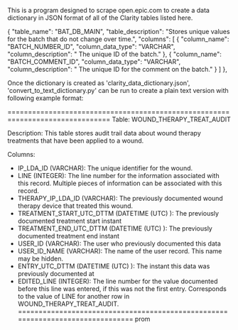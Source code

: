 This is a program designed to scrape open.epic.com to create a data dictionary in JSON format of all of the Clarity tables listed here.


 {
        "table_name": "BAT_DB_MAIN",
        "table_description": "Stores unique values for the batch that do not change over time.",
        "columns": [
            {
                "column_name": "BATCH_NUMBER_ID",
                "column_data_type": "VARCHAR",
                "column_description": " The unique ID of the batch."
            },
            {
                "column_name": "BATCH_COMMENT_ID",
                "column_data_type": "VARCHAR",
                "column_description": " The unique ID for the comment on the batch."
            }
        ]
    },




Once the dictionary is created as 'clarity_data_dictionary.json', 'convert_to_text_dictionary.py' can be run to create a plain text version with following example format:


===============================================================================
Table: WOUND_THERAPY_TREAT_AUDIT

Description: This table stores audit trail data about wound therapy treatments that have been applied to a wound.

Columns:
  - IP_LDA_ID (VARCHAR):  The unique identifier for the wound.
  - LINE (INTEGER):  The line number for the information associated with this record. Multiple pieces of information can be associated with this record.
  - THERAPY_IP_LDA_ID (VARCHAR):  The previously documented wound therapy device that treated this wound.
  - TREATMENT_START_UTC_DTTM (DATETIME (UTC) ):  The previously documented treatment start instant
  - TREATMENT_END_UTC_DTTM (DATETIME (UTC) ):  The previously documented treatment end instant
  - USER_ID (VARCHAR):  The user who previously documented this data
  - USER_ID_NAME (VARCHAR):  The name of the user record. This name may be hidden.
  - ENTRY_UTC_DTTM (DATETIME (UTC) ):  The instant this data was previously documented at
  - EDITED_LINE (INTEGER):  The line number for the value documented before this line was entered, if this was not the first entry. Corresponds to the value of LINE for another row in WOUND_THERAPY_TREAT_AUDIT.
===============================================================================
prom
